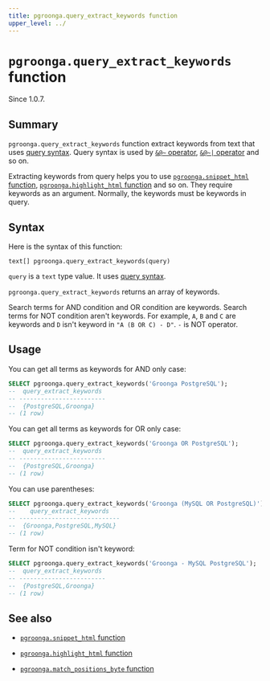 ```yaml
---
title: pgroonga.query_extract_keywords function
upper_level: ../
---
```


# `pgroonga.query_extract_keywords` function

Since 1.0.7.

## Summary

`pgroonga.query_extract_keywords` function extract keywords from text that uses [query syntax](http://groonga.org/docs/reference/grn_expr/query_syntax.html). Query syntax is used by [`&@~` operator][query-v2], [`&@~|` operator][query-in-v2] and so on.

Extracting keywords from query helps you to use [`pgroonga.snippet_html` function](pgroonga-snippet-html.html), [`pgroonga.highlight_html` function](pgroonga-highlight-html.html) and so on. They require keywords as an argument. Normally, the keywords must be keywords in query.

## Syntax

Here is the syntax of this function:

```text
text[] pgroonga.query_extract_keywords(query)
```

`query` is a `text` type value. It uses [query syntax](http://groonga.org/docs/reference/grn_expr/query_syntax.html).

`pgroonga.query_extract_keywords` returns an array of keywords.

Search terms for AND condition and OR condition are keywords. Search terms for NOT condition aren't keywords. For example, `A`, `B` and `C` are keywords and `D` isn't keyword in `"A (B OR C) - D"`. `-` is NOT operator.

## Usage

You can get all terms as keywords for AND only case:

```sql
SELECT pgroonga.query_extract_keywords('Groonga PostgreSQL');
--  query_extract_keywords 
-- ------------------------
--  {PostgreSQL,Groonga}
-- (1 row)
```

You can get all terms as keywords for OR only case:

```sql
SELECT pgroonga.query_extract_keywords('Groonga OR PostgreSQL');
--  query_extract_keywords 
-- ------------------------
--  {PostgreSQL,Groonga}
-- (1 row)
```

You can use parentheses:

```sql
SELECT pgroonga.query_extract_keywords('Groonga (MySQL OR PostgreSQL)');
--    query_extract_keywords   
-- ----------------------------
--  {Groonga,PostgreSQL,MySQL}
-- (1 row)
```

Term for NOT condition isn't keyword:

```sql
SELECT pgroonga.query_extract_keywords('Groonga - MySQL PostgreSQL');
--  query_extract_keywords 
-- ------------------------
--  {PostgreSQL,Groonga}
-- (1 row)
```

## See also

  * [`pgroonga.snippet_html` function](pgroonga-query-snippet-html.html)

  * [`pgroonga.highlight_html` function](pgroonga-query-highlight-html.html)

  * [`pgroonga.match_positions_byte` function](pgroonga-match-positions-byte.html)

[query-v2]:../operators/query-v2.html

[query-in-v2]:../operators/query-in-v2.html
